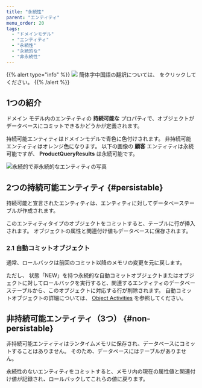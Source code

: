 ```yaml
---
title: "永続性"
parent: "エンティティ"
menu_order: 20
tags:
  - "ドメインモデル"
  - "エンティティ"
  - "永続性"
  - "永続的な"
  - "非永続性"
---
```


{{% alert type="info" %}}
<img src="attachments/chinese-translation/china.png" style="display: inline-block; margin: 0" /> 簡体字中国語の翻訳については、 [<unk> <unk> <unk>](https://cdn.mendix.tencent-cloud.com/documentation/refguide8/persistability.pdf) をクリックしてください。
{{% /alert %}}

## 1つの紹介

ドメイン モデル内のエンティティの **持続可能な** プロパティで、オブジェクトがデータベースにコミットできるかどうかが定義されます。

持続可能エンティティはドメインモデルで青色に色付けされます。 非持続可能エンティティはオレンジ色になります。 以下の画像の **顧客** エンティティは永続可能ですが、 **ProductQueryResults** は永続可能です。

![永続的で非永続的なエンティティの写真](attachments/domain-model/persistable-vs-non-persistable.png)

## 2つの持続可能エンティティ {#persistable}

持続可能と宣言されたエンティティは、エンティティに対してデータベーステーブルが作成されます。

このエンティティタイプのオブジェクトをコミットすると、テーブルに行が挿入されます。 オブジェクトの属性と関連付け値もデータベースに保存されます。

### 2.1 自動コミットオブジェクト

通常、ロールバックは前回のコミット以降のメモリの変更を元に戻します。

ただし、 状態「NEW」を持つ永続的な自動コミットオブジェクトまたはオブジェクトに対してロールバックを実行すると、関連するエンティティのデータベーステーブルから、このオブジェクトに対応する行が削除されます。 自動コミットオブジェクトの詳細については、 [Object Activities](object-activities) を参照してください。

## 非持続可能エンティティ（3つ） {#non-persistable}

非持続可能エンティティはランタイムメモリに保存され、データベースにコミットすることはありません。 そのため、データベースにはテーブルがありません。

永続性のないエンティティをコミットすると、メモリ内の現在の属性値と関連付け値が記録され、ロールバックしてこれらの値に戻ります。
